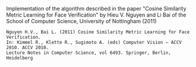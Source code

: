 Implementation of the algorithm described in the paper "Cosine Similarity Metric Learning for Face Verification"
by Hieu V. Nguyen and Li Bai of the School of Computer Science, University of Nottingham (2011)

    Nguyen H.V., Bai L. (2011) Cosine Similarity Metric Learning for Face Verification.
    In: Kimmel R., Klette R., Sugimoto A. (eds) Computer Vision – ACCV 2010. ACCV 2010.
    Lecture Notes in Computer Science, vol 6493. Springer, Berlin, Heidelberg